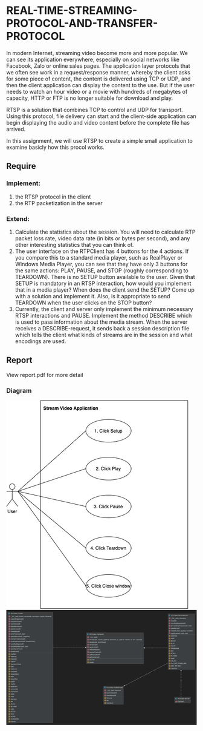 # REAL-TIME-STREAMING-PROTOCOL-AND-TRANSFER-PROTOCOL
In modern Internet, streaming video become more and more popular. We can see its application everywhere, especially on social networks like Facebook, Zalo or online sales pages. The application layer protocols that we often see work in a request/response manner, whereby the client asks for some piece of content, the content is delivered using TCP or UDP, and then the client application can display the content to the use. But if the user needs to watch an hour video or a movie with hundreds of megabytes of capacity, HTTP or FTP is no longer suitable for download and play.

RTSP is a solution that combines TCP to control and UDP for transport. Using this protocol, file delivery can start and the client-side application can begin displaying the audio and video content before the complete file has arrived.

In this assignment, we will use RTSP to create a simple small application to examine basicly how this procol works.
## Require
### Implement:
1. the RTSP protocol in the client
2. the RTP packetization in the server
### Extend:
1. Calculate the statistics about the session. You will need to calculate RTP packet loss rate, video data rate (in bits or bytes per second), and any other interesting statistics that you can think of.
2. The user interface on the RTPClient has 4 buttons for the 4 actions. If you compare this to a standard media player, such as RealPlayer or Windows Media Player, you can see that they have only 3 buttons for the same actions: PLAY, PAUSE, and STOP (roughly corresponding to TEARDOWN). There is no SETUP button available to the user. Given that SETUP is mandatory in an RTSP interaction, how would you implement that in a media player? When does the client send the SETUP? Come up with a solution and implement it. Also, is it appropriate to send TEARDOWN when the user clicks on the STOP button?
3. Currently, the client and server only implement the minimum necessary RTSP interactions and PAUSE. Implement the method DESCRIBE which is used to pass information about the media stream. When the server receives a DESCRIBE-request, it sends back a session description file which tells the client what kinds of streams are in the session and what encodings are used.
## Report
View report.pdf for more detail
### Diagram
![Usecase diagram](/Usecase.png)
![Class diagram](/ClassDiagram.png)

